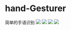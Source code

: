 # hand-Gesturer
简单的手语识别
<img src="https://github.com/yongweixie/hand-Gesturer/blob/master/cv1.png">
<img src="https://github.com/yongweixie/hand-Gesturer/blob/master/cv3.png">
<img src="https://github.com/yongweixie/hand-Gesturer/blob/master/cv4.png">
<img src="https://github.com/yongweixie/hand-Gesturer/blob/master/cv5.png">
